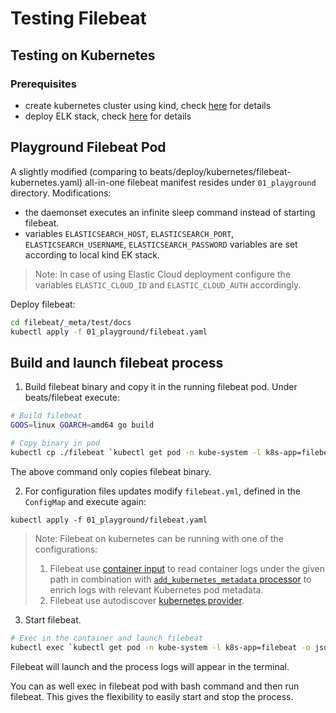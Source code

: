 # Testing Filebeat

## Testing on Kubernetes

### Prerequisites
- create kubernetes cluster using kind, check [here](https://github.com/elastic/beats/blob/master/metricbeat/module/kubernetes/_meta/test/docs/README.md) for details
- deploy ELK stack, check [here](https://github.com/elastic/beats/blob/master/metricbeat/module/kubernetes/_meta/test/docs/README.md) for details

## Playground Filebeat Pod

A slightly modified (comparing to beats/deploy/kubernetes/filebeat-kubernetes.yaml) all-in-one filebeat manifest resides under `01_playground` directory.
Modifications:
- the daemonset executes an infinite sleep command instead of starting filebeat.
- variables `ELASTICSEARCH_HOST`, `ELASTICSEARCH_PORT`, `ELASTICSEARCH_USERNAME`, `ELASTICSEARCH_PASSWORD` variables are set according to local kind EK stack.

> Note: In case of using Elastic Cloud deployment configure the variables `ELASTIC_CLOUD_ID` and `ELASTIC_CLOUD_AUTH` accordingly.

Deploy filebeat:
```bash
cd filebeat/_meta/test/docs
kubectl apply -f 01_playground/filebeat.yaml
```

## Build and launch filebeat process

1. Build filebeat binary and copy it in the running filebeat pod.
Under beats/filebeat execute:
```bash
# Build filebeat
GOOS=linux GOARCH=amd64 go build

# Copy binary in pod
kubectl cp ./filebeat `kubectl get pod -n kube-system -l k8s-app=filebeat -o jsonpath='{.items[].metadata.name}'`:/usr/share/filebeat/ -n kube-system
````
The above command only copies filebeat binary.

2. For configuration files updates modify `filebeat.yml`, defined in the `ConfigMap` and execute again:
```
kubectl apply -f 01_playground/filebeat.yaml
```
> Note: Filebeat on kubernetes can be running with one of the configurations:
> 1. Filebeat use [container input](https://www.elastic.co/guide/en/beats/filebeat/current/filebeat-input-container.html) to read container logs under the given
> path in combination with [`add_kubernetes_metadata` processor](https://www.elastic.co/guide/en/beats/filebeat/current/add-kubernetes-metadata.html) to enrich logs
> with relevant Kubernetes pod metadata.
> 2. Filebeat use autodiscover [kubernetes provider](https://www.elastic.co/guide/en/beats/filebeat/current/configuration-autodiscover.html#_kubernetes).

3. Start filebeat.
```bash
# Exec in the container and launch filebeat
kubectl exec `kubectl get pod -n kube-system -l k8s-app=filebeat -o jsonpath='{.items[].metadata.name}'` -n kube-system -- bash -c "filebeat -e -c /etc/filebeat.yml"
```
Filebeat will launch and the process logs will appear in the terminal.

You can as well exec in filebeat pod with bash command and then run filebeat.
This gives the flexibility to easily start and stop the process.
